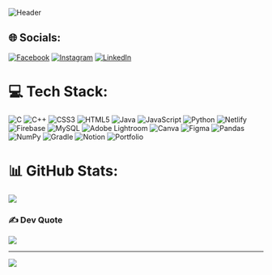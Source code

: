 ![Header](https://user-images.githubusercontent.com/106840193/201967065-c3ad9cfe-9c30-4046-a1b3-d65ad47271ab.png)

## 🌐 Socials:
[![Facebook](https://img.shields.io/badge/Facebook-%231877F2.svg?logo=Facebook&logoColor=white)](https://facebook.com/B1JOY) [![Instagram](https://img.shields.io/badge/Instagram-%23E4405F.svg?logo=Instagram&logoColor=white)](https://instagram.com/bi_j_oy) [![LinkedIn](https://img.shields.io/badge/LinkedIn-%230077B5.svg?logo=linkedin&logoColor=white)](https://linkedin.com/in/saifur-rahman-2a8bb0240) 

# 💻 Tech Stack:
![C](https://img.shields.io/badge/c-%2300599C.svg?style=for-the-badge&logo=c&logoColor=white) ![C++](https://img.shields.io/badge/c++-%2300599C.svg?style=for-the-badge&logo=c%2B%2B&logoColor=white) ![CSS3](https://img.shields.io/badge/css3-%231572B6.svg?style=for-the-badge&logo=css3&logoColor=white) ![HTML5](https://img.shields.io/badge/html5-%23E34F26.svg?style=for-the-badge&logo=html5&logoColor=white) ![Java](https://img.shields.io/badge/java-%23ED8B00.svg?style=for-the-badge&logo=java&logoColor=white) ![JavaScript](https://img.shields.io/badge/javascript-%23323330.svg?style=for-the-badge&logo=javascript&logoColor=%23F7DF1E) ![Python](https://img.shields.io/badge/python-3670A0?style=for-the-badge&logo=python&logoColor=ffdd54) ![Netlify](https://img.shields.io/badge/netlify-%23000000.svg?style=for-the-badge&logo=netlify&logoColor=#00C7B7) ![Firebase](https://img.shields.io/badge/firebase-%23039BE5.svg?style=for-the-badge&logo=firebase) ![MySQL](https://img.shields.io/badge/mysql-%2300f.svg?style=for-the-badge&logo=mysql&logoColor=white) ![Adobe Lightroom](https://img.shields.io/badge/Adobe%20Lightroom-31A8FF.svg?style=for-the-badge&logo=Adobe%20Lightroom&logoColor=white) ![Canva](https://img.shields.io/badge/Canva-%2300C4CC.svg?style=for-the-badge&logo=Canva&logoColor=white) 	![Figma](https://img.shields.io/badge/figma-%23F24E1E.svg?style=for-the-badge&logo=figma&logoColor=white) ![Pandas](https://img.shields.io/badge/pandas-%23150458.svg?style=for-the-badge&logo=pandas&logoColor=white) ![NumPy](https://img.shields.io/badge/numpy-%23013243.svg?style=for-the-badge&logo=numpy&logoColor=white) ![Gradle](https://img.shields.io/badge/Gradle-02303A.svg?style=for-the-badge&logo=Gradle&logoColor=white) ![Notion](https://img.shields.io/badge/Notion-%23000000.svg?style=for-the-badge&logo=notion&logoColor=white) ![Portfolio](https://img.shields.io/badge/Portfolio-%23000000.svg?style=for-the-badge&logo=firefox&logoColor=#FF7139)
# 📊 GitHub Stats:
<!-- ![](https://github-readme-stats.vercel.app/api?username=SaifurRahmanBijoy&theme=react&hide_border=true&include_all_commits=true&count_private=true)<br/> -->
![](https://github-readme-streak-stats.herokuapp.com/?user=SaifurRahmanBijoy&theme=react&hide_border=true)<br/>
<!-- ![](https://github-readme-stats.vercel.app/api/top-langs/?username=SaifurRahmanBijoy&theme=react&hide_border=true&include_all_commits=true&count_private=true&layout=compact) -->
<!-- 
## 🏆 GitHub Trophies
![](https://github-profile-trophy.vercel.app/?username=SaifurRahmanBijoy&theme=apprentice&no-frame=true&no-bg=true&margin-w=4) -->

### ✍️ Dev Quote
![](https://quotes-github-readme.vercel.app/api?type=horizontal&theme=gruvbox)
<!-- 
### 😂 Dev Meme
<img src="https://random-memer.herokuapp.com/" width="512px"/> -->

---
[![](https://visitcount.itsvg.in/api?id=SaifurRahmanBijoy&icon=6&color=1)](https://visitcount.itsvg.in)
